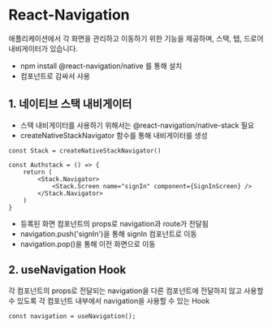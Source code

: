 # React-Navigation

애플리케이션에서 각 화면을 관리하고 이동하기 위한 기능을 제공하며,
스택, 탭, 드로어 내비게이터가 있습니다.

- npm install @react-navigation/native 를 통해 설치
- <NavigationContainer> 컴포넌트로 감싸서 사용

## 1. 네이티브 스택 내비게이터

- 스택 내비게이터를 사용하기 위해서는 @react-navigation/native-stack 필요
- createNativeStackNavigator 함수를 통해 내비게이터를 생성

```
const Stack = createNativeStackNavigator()

const Authstack = () => {
    return (
        <Stack.Navigator>
            <Stack.Screen name="signIn" component={SignInScreen} />
        </Stack.Navigator>
    )
}
```

- 등록된 화면 컴포넌트의 props로 navigation과 route가 전달됨
- navigation.push('signIn')을 통해 signIn 컴포넌트로 이동
- navigation.pop()을 통해 이전 화면으로 이동

## 2. useNavigation Hook

각 컴포넌트의 props로 전달되는 navigation을 다른 컴포넌트에 전달하지 않고 사용할 수 있도록 각 컴포넌트 내부에서 navigation을 사용할 수 있는 Hook

```
const navigation = useNavigation();

```
